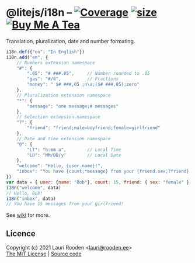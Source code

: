 [1]: https://badgen.net/coveralls/c/github/litejs/crypto-lite
[2]: https://coveralls.io/r/litejs/crypto-lite
[3]: https://packagephobia.now.sh/badge?p=@litejs/i18n
[4]: https://packagephobia.now.sh/result?p=@litejs/i18n
[5]: https://badgen.net/badge/icon/Buy%20Me%20A%20Tea/orange?icon=kofi&label
[6]: https://www.buymeacoffee.com/lauriro
[wiki]: https://github.com/litejs/i18n/wiki


@litejs/i18n &ndash; [![Coverage][1]][2] [![size][3]][4] [![Buy Me A Tea][5]][6]
============

Translation, pluralization, date and number formating.

```javascript
i18n.def({"en": "In English"})
i18n.add("en", {
	// Numbers extension namespace
	"#": {
		".05": "# ###.05",     // Number rounded to .05
		"gas": "#/8",          // Fractions
		"money": " $# ###,05 ;n\a;($# ###,05);zero"
	},
	// Pluralization extension namespace
	"*": {
		"message": "one message;# messages"
	},
	// Selection extension namespace
	"?": {
		"friend": "friend;male=boyfriend;female=girlfriend"
	},
	// Date and time extension namespace
	"@": {
		"LT": "h:mm a",        // Local Time
		"LD": "MM/DD/y"        // Local Date
	},
	"welcome": "Hello, {user.name}!",
	"inbox": "You have {count;*message} from your {friend.sex;?friend}!"
})
var data = { user: {name: "Bob"}, count: 15, friend: { sex: "female" } })
i18n("welcome", data)
// Hello, Bob!
i18n("inbox", data)
// You have 15 messages from your girlfriend!
```

See [wiki][] for more.

## Licence

Copyright (c) 2021 Lauri Rooden &lt;lauri@rooden.ee&gt;  
[The MIT License](http://lauri.rooden.ee/mit-license.txt) |
[Source code](https://github.com/litejs/i18n)

